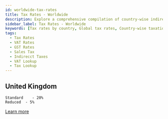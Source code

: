 ```yaml
---
id: worldwide-tax-rates
title: Tax Rates - Worldwide
description: Explore a comprehensive compilation of country-wise indirect or sales tax rates across the world. Discover the varying tax rates on goods and services, such as value-added tax (VAT) and goods and services tax (GST), in different nations. Compare and contrast international indirect tax rates to gain insights into global consumption taxation. Stay informed about country-specific taxation systems and make informed decisions. Gain a deeper understanding of the indirect tax landscape and its impact on businesses and consumers worldwide.
sidebar_label: Tax Rates - Worldwide
keywords: [Tax rates by country, Global tax rates, Country-wise taxation, International tax rates, Tax rates worldwide, Comparative tax rates, Tax rates across nations, Tax rates by jurisdiction, Global tax brackets, Tax rates for different countries, Tax rates comparison, Tax rates for expatriates, Country-specific tax rates, Sales tax rates by country, Country-wise indirect taxation, Global sales tax rates, Indirect tax rates worldwide, Value-added tax (VAT) rates by country, Comparative sales tax rates, Tax rates on goods and services, International indirect tax rates, Consumption tax rates globally, Indirect tax rates for different countries, Indirect tax rates comparison, Goods and services tax (GST) rates by country, Sales tax rates across nations, Country-specific indirect tax rates, Indirect tax brackets worldwide]
tags:
  - Tax Rates 
  - VAT Rates
  - GST Rates
  - Sales Tax
  - Indirecct Taxes
  - VAT Lookup
  - Tax Lookup
---
```


## United Kingdom		
```
Standard	- 20%	
Reduced	 - 5%
```
[Learn more](https://www.gov.uk/topic/business-tax/vat)
